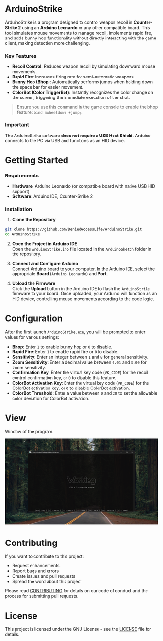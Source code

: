 # ArduinoStrike
ArduinoStrike is a program designed to control weapon recoil in **Counter-Strike 2** using an **Arduino Leonardo** or any other compatible board. This tool simulates mouse movements to manage recoil, implements rapid fire, and adds bunny hop functionality without directly interacting with the game client, making detection more challenging.

### Key Features
- **Recoil Control**: Reduces weapon recoil by simulating downward mouse movements.
- **Rapid Fire**: Increases firing rate for semi-automatic weapons.
- **Bunny Hop (Bhop)**: Automatically performs jumps when holding down the space bar for easier movement.
- **ColorBot (Color TriggerBot)**: Instantly recognizes the color change on the screen, triggering the immediate execution of the shot.

> Ensure you use this command in the game console to enable the bhop feature: `bind mwheeldown +jump;`.

### Important
The ArduinoStrike software **does not require a USB Host Shield**. Arduino connects to the PC via USB and functions as an HID device.

# Getting Started
### Requirements
- **Hardware**: Arduino Leonardo (or compatible board with native USB HID support)
- **Software**: Arduino IDE, Counter-Strike 2

### Installation
1. **Clone the Repository**  
```bash
git clone https://github.com/DeniedAccessLife/ArduinoStrike.git
cd ArduinoStrike
```

2. **Open the Project in Arduino IDE**  
Open the `ArduinoStrike.ino` file located in the `ArduinoSketch` folder in the repository.

3. **Connect and Configure Arduino**  
Connect Arduino board to your computer. In the Arduino IDE, select the appropriate **Board** (`Arduino Leonardo`) and **Port**.

4. **Upload the Firmware**  
Click the **Upload** button in the Arduino IDE to flash the `ArduinoStrike` firmware to your board. Once uploaded, your Arduino will function as an HID device, controlling mouse movements according to the code logic.

# Configuration
After the first launch `ArduinoStrike.exe`, you will be prompted to enter values for various settings:

- **Bhop**: Enter `1` to enable bunny hop or `0` to disable.
- **Rapid Fire**: Enter `1` to enable rapid fire or `0` to disable.
- **Sensitivity**: Enter an integer between `1` and `8` for general sensitivity.
- **Zoom Sensitivity**: Enter a decimal value between `0.01` and `3.00` for zoom sensitivity.
- **Confirmation Key**: Enter the virtual key code (`VK_CODE`) for the recoil control confirmation key, or `0` to disable this feature.
- **ColorBot Activation Key**: Enter the virtual key code (`VK_CODE`) for the ColorBot activation key, or `0` to disable ColorBot activation.
- **ColorBot Threshold**: Enter a value between `0` and `20` to set the allowable color deviation for ColorBot activation.

# View
Window of the program.

![alt text](https://raw.githubusercontent.com/DeniedAccessLife/ArduinoStrike/master/view.png)

# Contributing
If you want to contribute to this project:
- Request enhancements
- Report bugs and errors
- Create issues and pull requests
- Spread the word about this project

Please read [CONTRIBUTING](CONTRIBUTING.md) for details on our code of conduct and the process for submitting pull requests.

# License
This project is licensed under the GNU License - see the [LICENSE](LICENSE) file for details.
